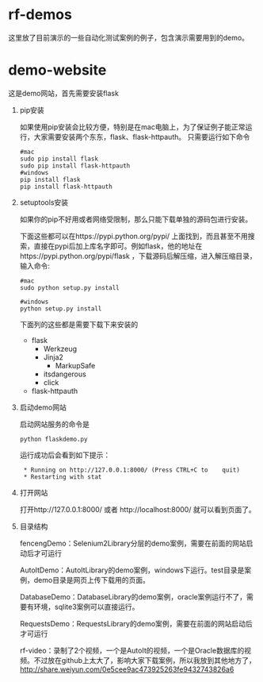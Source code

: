 # rf-demos
这里放了目前演示的一些自动化测试案例的例子，包含演示需要用到的demo。

# demo-website
这是demo网站，首先需要安装flask

1. pip安装

    如果使用pip安装会比较方便，特别是在mac电脑上，为了保证例子能正常运行，大家需要安装两个东东，flask、flask-httpauth。
只需要运行如下命令

    ```
    #mac
    sudo pip install flask
    sudo pip install flask-httpauth
    #windows
    pip install flask
    pip install flask-httpauth
    
    ```

2. setuptools安装
    如果你的pip不好用或者网络受限制，那么只能下载单独的源码包进行安装。        下面这些都可以在https://pypi.python.org/pypi/ 上面找到，而且甚至不用搜索，直接在pypi后加上库名字即可。例如flask，他的地址在https://pypi.python.org/pypi/flask ，下载源码后解压缩，进入解压缩目录，输入命令:
    ```
    #mac
    sudo python setup.py install
    
    #windows    python setup.py install
    ```        下面列的这些都是需要下载下来安装的    * flask        * Werkzeug        * Jinja2            * MarkupSafe        * itsdangerous        * click    * flask-httpauth


3. 启动demo网站

    启动网站服务的命令是

    ```
    python flaskdemo.py
    ```

    运行成功后会看到如下提示：
    
    ```
     * Running on http://127.0.0.1:8000/ (Press CTRL+C to    quit)
     * Restarting with stat
     ```

4. 打开网站
     
    打开http://127.0.0.1:8000/ 或者 http://localhost:8000/ 就可以看到页面了。

5. 目录结构
    
    fencengDemo：Selenium2Library分层的demo案例，需要在前面的网站启动后才可运行
    
    AutoItDemo：AutoItLibrary的demo案例，windows下运行。test目录是案例，demo目录是网页上传下载用的页面。
    
    DatabaseDemo：DatabaseLibrary的demo案例，oracle案例运行不了，需要有环境，sqlite3案例可以直接运行。
    
    RequestsDemo：RequestsLibrary的demo案例，需要在前面的网站启动后才可运行
    
    rf-video：录制了2个视频，一个是AutoIt的视频，一个是Oracle数据库的视频。不过放在github上太大了，影响大家下载案例，所以我放到其他地方了，http://share.weiyun.com/0e5cee9ac473925263fe9432743826a6